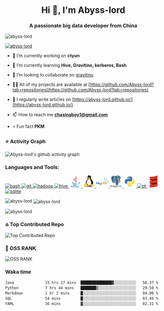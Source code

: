 <h1 align="center">Hi 👋, I'm Abyss-lord</h1>
<h3 align="center">A passionate big data developer from China</h3>

<p align="left"> <img src="https://komarev.com/ghpvc/?username=abyss-lord&label=Profile%20views&color=0e75b6&style=flat" alt="abyss-lord" /> </p>

<p align="left"> <a href="https://github.com/ryo-ma/github-profile-trophy"><img src="https://github-profile-trophy.vercel.app/?username=abyss-lord" alt="abyss-lord" /></a> </p>

- 🔭 I’m currently working on **ctyun**

- 🌱 I’m currently learning **Hive, Gravitino, kerberos, Bash**

- 👯 I’m looking to collaborate on [gravitino](https://gravitino.apache.org/)

- 👨‍💻 All of my projects are available at [https://github.com/Abyss-lord?tab=repositories](https://github.com/Abyss-lord?tab=repositories)

- 📝 I regularly write articles on [https://abyss-lord.github.io/](https://abyss-lord.github.io/)

- 📫 How to reach me **<chasingboy1@gmail.com>**

- ⚡ Fun fact **PKM**

### ⭐ Activity Graph

![Abyss-lord's github activity graph](https://github-readme-activity-graph.vercel.app/graph?username=Abyss-lord&theme=vue)

<h3 align="left">Languages and Tools:</h3>
<p align="left"> <a href="https://www.gnu.org/software/bash/" target="_blank" rel="noreferrer"> <img src="https://www.vectorlogo.zone/logos/gnu_bash/gnu_bash-icon.svg" alt="bash" width="40" height="40"/> </a> <a href="https://git-scm.com/" target="_blank" rel="noreferrer"> <img src="https://www.vectorlogo.zone/logos/git-scm/git-scm-icon.svg" alt="git" width="40" height="40"/> </a> <a href="https://hadoop.apache.org/" target="_blank" rel="noreferrer"> <img src="https://www.vectorlogo.zone/logos/apache_hadoop/apache_hadoop-icon.svg" alt="hadoop" width="40" height="40"/> </a> <a href="https://hive.apache.org/" target="_blank" rel="noreferrer"> <img src="https://www.vectorlogo.zone/logos/apache_hive/apache_hive-icon.svg" alt="hive" width="40" height="40"/> </a> <a href="https://www.java.com" target="_blank" rel="noreferrer"> <img src="https://raw.githubusercontent.com/devicons/devicon/master/icons/java/java-original.svg" alt="java" width="40" height="40"/> </a> <a href="https://www.linux.org/" target="_blank" rel="noreferrer"> <img src="https://raw.githubusercontent.com/devicons/devicon/master/icons/linux/linux-original.svg" alt="linux" width="40" height="40"/> </a> <a href="https://www.mysql.com/" target="_blank" rel="noreferrer"> <img src="https://raw.githubusercontent.com/devicons/devicon/master/icons/mysql/mysql-original-wordmark.svg" alt="mysql" width="40" height="40"/> </a> <a href="https://www.postgresql.org" target="_blank" rel="noreferrer"> <img src="https://raw.githubusercontent.com/devicons/devicon/master/icons/postgresql/postgresql-original-wordmark.svg" alt="postgresql" width="40" height="40"/> </a> <a href="https://www.python.org" target="_blank" rel="noreferrer"> <img src="https://raw.githubusercontent.com/devicons/devicon/master/icons/python/python-original.svg" alt="python" width="40" height="40"/> </a> <a href="https://www.qt.io/" target="_blank" rel="noreferrer"> <img src="https://upload.wikimedia.org/wikipedia/commons/0/0b/Qt_logo_2016.svg" alt="qt" width="40" height="40"/> </a> <a href="https://www.scala-lang.org" target="_blank" rel="noreferrer"> <img src="https://raw.githubusercontent.com/devicons/devicon/master/icons/scala/scala-original.svg" alt="scala" width="40" height="40"/> </a> <a href="https://www.sqlite.org/" target="_blank" rel="noreferrer"> <img src="https://www.vectorlogo.zone/logos/sqlite/sqlite-icon.svg" alt="sqlite" width="40" height="40"/> </a> </p>

<p><img align="left" src="https://github-readme-stats.vercel.app/api/top-langs?username=abyss-lord&show_icons=true&locale=en&layout=compact" alt="abyss-lord" /></p>

<p>&nbsp;<img align="center" src="https://github-readme-stats.vercel.app/api?username=abyss-lord&show_icons=true&locale=en" alt="abyss-lord" /></p>

<p><img align="center" src="https://github-readme-streak-stats.herokuapp.com/?user=abyss-lord&" alt="abyss-lord" /></p>

### 🔝 Top Contributed Repo

![Top Contributed Repo](https://github-contributor-stats.vercel.app/api?username=Abyss-lord&limit=5&theme=panda&combine_all_yearly_contributions=true)

### 🔖 OSS RANK

![OSS RANK](https://typora-img-chart.oss-cn-beijing.aliyuncs.com/20250325120209.png)

### Waka time

<!--START_SECTION:waka-->

```txt
Java              15 hrs 17 mins  ██████████████▓░░░░░░░░░░   58.37 %
Python            7 hrs 44 mins   ███████▒░░░░░░░░░░░░░░░░░   29.50 %
Markdown          1 hr 2 mins     █░░░░░░░░░░░░░░░░░░░░░░░░   04.00 %
SQL               54 mins         █░░░░░░░░░░░░░░░░░░░░░░░░   03.49 %
YAML              36 mins         ▓░░░░░░░░░░░░░░░░░░░░░░░░   02.31 %
```

<!--END_SECTION:waka-->

